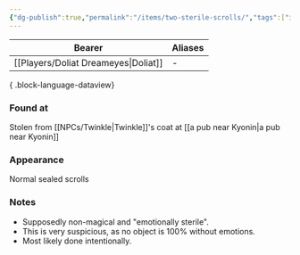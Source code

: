 ```yaml
---
{"dg-publish":true,"permalink":"/items/two-sterile-scrolls/","tags":["item"],"noteIcon":"item","created":"2023-12-30T14:07:53.941+01:00","updated":"2024-01-08T23:28:24.300+01:00"}
---
```


| Bearer                       | Aliases |
| ---------------------------- | ------- |
| [[Players/Doliat Dreameyes\|Doliat]] | \-      |

{ .block-language-dataview}
### Found at
Stolen from [[NPCs/Twinkle\|Twinkle]]'s coat at [[a pub near Kyonin\|a pub near Kyonin]]
### Appearance
Normal sealed scrolls
### Notes
- Supposedly non-magical and "emotionally sterile".
- This is very suspicious, as no object is 100% without emotions.
- Most likely done intentionally.   